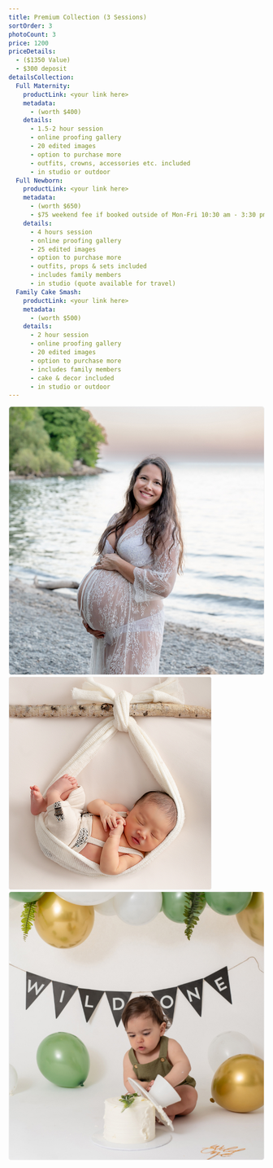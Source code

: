 ```yaml
---
title: Premium Collection (3 Sessions)
sortOrder: 3
photoCount: 3
price: 1200
priceDetails:
  - ($1350 Value)
  - $300 deposit
detailsCollection:
  Full Maternity:
    productLink: <your link here>
    metadata:
      - (worth $400)
    details:
      - 1.5-2 hour session
      - online proofing gallery
      - 20 edited images
      - option to purchase more
      - outfits, crowns, accessories etc. included
      - in studio or outdoor
  Full Newborn:
    productLink: <your link here>
    metadata:
      - (worth $650)
      - $75 weekend fee if booked outside of Mon-Fri 10:30 am - 3:30 pm
    details:
      - 4 hours session
      - online proofing gallery
      - 25 edited images
      - option to purchase more
      - outfits, props & sets included
      - includes family members
      - in studio (quote available for travel)
  Family Cake Smash:
    productLink: <your link here>
    metadata:
      - (worth $500)
    details:
      - 2 hour session
      - online proofing gallery
      - 20 edited images
      - option to purchase more
      - includes family members
      - cake & decor included
      - in studio or outdoor
---
```


![Pregnant woman On Beach](../../assets/pregoOnBeach.jpg)
![Baby In Sling](../../assets/BabyInSling.png)
![Wild One](../../assets/wildOne.jpg)
